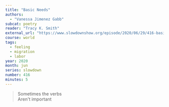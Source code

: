 ```yaml
---
title: "Basic Needs"
authors:
  - "Vanessa Jimenez Gabb"
subcat: poetry
reader: "Tracy K. Smith"
external_url: "https://www.slowdownshow.org/episode/2020/06/29/416-basic-needs"
course: world
tags:
  - feeling
  - migration
  - labor
year: 2020
month: jun
series: slowdown
number: 416
minutes: 5
---
```


> Sometimes the verbs  
Aren't important

